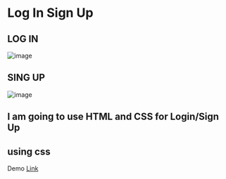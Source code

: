 # Log In Sign Up 


## LOG IN
![image](https://user-images.githubusercontent.com/26335427/176054292-49b1288d-7302-4fb8-9656-50a053471ef0.png)


## SING UP
![image](https://user-images.githubusercontent.com/26335427/176054368-95531728-3dcb-4672-841b-5f94b80f919d.png)


## I am going to use HTML and CSS for Login/Sign Up


## using css


Demo [Link](https://3r1dp5.csb.app/)               
